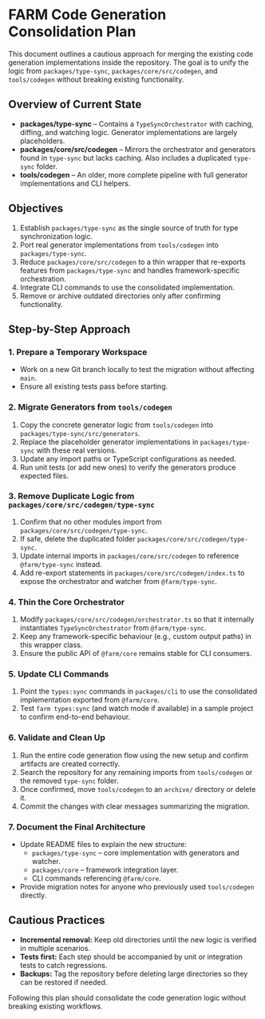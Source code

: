 # FARM Code Generation Consolidation Plan

This document outlines a cautious approach for merging the existing code generation implementations inside the repository. The goal is to unify the logic from `packages/type-sync`, `packages/core/src/codegen`, and `tools/codegen` without breaking existing functionality.

## Overview of Current State

- **packages/type-sync** – Contains a `TypeSyncOrchestrator` with caching, diffing, and watching logic. Generator implementations are largely placeholders.
- **packages/core/src/codegen** – Mirrors the orchestrator and generators found in `type-sync` but lacks caching. Also includes a duplicated `type-sync` folder.
- **tools/codegen** – An older, more complete pipeline with full generator implementations and CLI helpers.

## Objectives

1. Establish `packages/type-sync` as the single source of truth for type synchronization logic.
2. Port real generator implementations from `tools/codegen` into `packages/type-sync`.
3. Reduce `packages/core/src/codegen` to a thin wrapper that re-exports features from `packages/type-sync` and handles framework-specific orchestration.
4. Integrate CLI commands to use the consolidated implementation.
5. Remove or archive outdated directories only after confirming functionality.

## Step-by-Step Approach

### 1. Prepare a Temporary Workspace

- Work on a new Git branch locally to test the migration without affecting `main`.
- Ensure all existing tests pass before starting.

### 2. Migrate Generators from `tools/codegen`

1. Copy the concrete generator logic from `tools/codegen` into `packages/type-sync/src/generators`.
2. Replace the placeholder generator implementations in `packages/type-sync` with these real versions.
3. Update any import paths or TypeScript configurations as needed.
4. Run unit tests (or add new ones) to verify the generators produce expected files.

### 3. Remove Duplicate Logic from `packages/core/src/codegen/type-sync`

1. Confirm that no other modules import from `packages/core/src/codegen/type-sync`.
2. If safe, delete the duplicated folder `packages/core/src/codegen/type-sync`.
3. Update internal imports in `packages/core/src/codegen` to reference `@farm/type-sync` instead.
4. Add re-export statements in `packages/core/src/codegen/index.ts` to expose the orchestrator and watcher from `@farm/type-sync`.

### 4. Thin the Core Orchestrator

1. Modify `packages/core/src/codegen/orchestrator.ts` so that it internally instantiates `TypeSyncOrchestrator` from `@farm/type-sync`.
2. Keep any framework-specific behaviour (e.g., custom output paths) in this wrapper class.
3. Ensure the public API of `@farm/core` remains stable for CLI consumers.

### 5. Update CLI Commands

1. Point the `types:sync` commands in `packages/cli` to use the consolidated implementation exported from `@farm/core`.
2. Test `farm types:sync` (and watch mode if available) in a sample project to confirm end-to-end behaviour.

### 6. Validate and Clean Up

1. Run the entire code generation flow using the new setup and confirm artifacts are created correctly.
2. Search the repository for any remaining imports from `tools/codegen` or the removed `type-sync` folder.
3. Once confirmed, move `tools/codegen` to an `archive/` directory or delete it.
4. Commit the changes with clear messages summarizing the migration.

### 7. Document the Final Architecture

- Update README files to explain the new structure:
  - `packages/type-sync` – core implementation with generators and watcher.
  - `packages/core` – framework integration layer.
  - CLI commands referencing `@farm/core`.
- Provide migration notes for anyone who previously used `tools/codegen` directly.

## Cautious Practices

- **Incremental removal:** Keep old directories until the new logic is verified in multiple scenarios.
- **Tests first:** Each step should be accompanied by unit or integration tests to catch regressions.
- **Backups:** Tag the repository before deleting large directories so they can be restored if needed.

Following this plan should consolidate the code generation logic without breaking existing workflows.

